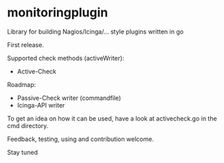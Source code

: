 # monitoringplugin
Library for building Nagios/Icinga/... style plugins written in go

First release.

Supported check methods (activeWriter):
- Active-Check

Roadmap:
- Passive-Check writer (commandfile)
- Icinga-API writer

To get an idea on how it can be used, have a look at activecheck.go in the cmd directory.

Feedback, testing, using and contribution welcome. 

Stay tuned
